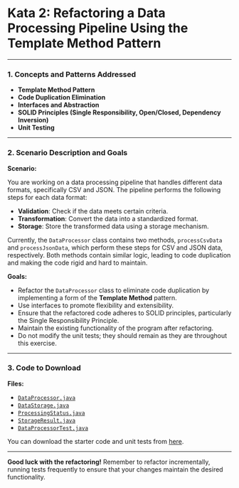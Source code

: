 # Kata 2: Refactoring a Data Processing Pipeline Using the Template Method Pattern

---

### **1. Concepts and Patterns Addressed**

- **Template Method Pattern**
- **Code Duplication Elimination**
- **Interfaces and Abstraction**
- **SOLID Principles (Single Responsibility, Open/Closed, Dependency Inversion)**
- **Unit Testing**

---

### **2. Scenario Description and Goals**

**Scenario:**

You are working on a data processing pipeline that handles different data formats, specifically CSV and JSON. The pipeline performs the following steps for each data format:

- **Validation**: Check if the data meets certain criteria.
- **Transformation**: Convert the data into a standardized format.
- **Storage**: Store the transformed data using a storage mechanism.

Currently, the `DataProcessor` class contains two methods, `processCsvData` and `processJsonData`, which perform these steps for CSV and JSON data, respectively. Both methods contain similar logic, leading to code duplication and making the code rigid and hard to maintain.

**Goals:**

- Refactor the `DataProcessor` class to eliminate code duplication by implementing a form of the **Template Method** pattern.
- Use interfaces to promote flexibility and extensibility.
- Ensure that the refactored code adheres to SOLID principles, particularly the Single Responsibility Principle.
- Maintain the existing functionality of the program after refactoring.
- Do not modify the unit tests; they should remain as they are throughout this exercise.

---

### **3. Code to Download**

**Files:**

- [`DataProcessor.java`](../src/main/java/kata2templatemethod/DataProcessor.java)
- [`DataStorage.java`](../src/main/java/kata2templatemethod/DataStorage.java)
- [`ProcessingStatus.java`](../src/main/java/kata2templatemethod/ProcessingStatus.java)
- [`StorageResult.java`](../src/main/java/kata2templatemethod/StorageResult.java)
- [`DataProcessorTest.java`](../src/test/java/kata2templatemethod/DataProcessorTest.java)

You can download the starter code and unit tests from [here](../).

---

**Good luck with the refactoring!** Remember to refactor incrementally, running tests frequently to ensure that your changes maintain the desired functionality.